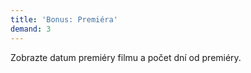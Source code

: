 ```yaml
---
title: 'Bonus: Premiéra'
demand: 3
---
```


Zobrazte datum premiéry filmu a počet dní od premiéry.

<!-- @TODO --->
